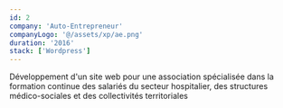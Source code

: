 ```yaml
---
id: 2
company: 'Auto-Entrepreneur'
companyLogo: '@/assets/xp/ae.png'
duration: '2016'
stack: ['Wordpress']
---
```


Développement d'un site web pour une association spécialisée dans la formation continue des salariés du secteur hospitalier, des structures médico-sociales et des collectivités territoriales
